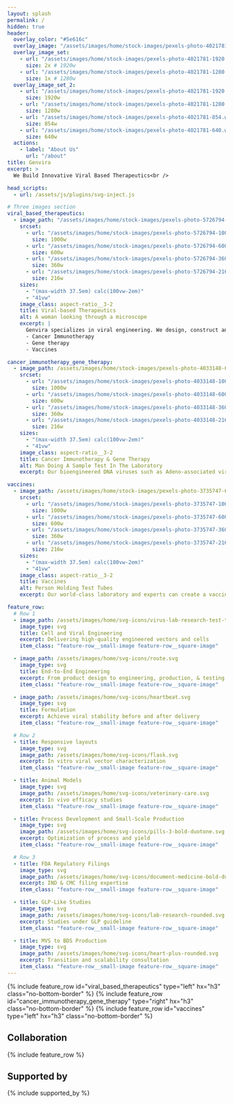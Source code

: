 ```yaml
---
layout: splash
permalink: /
hidden: true
header:
  overlay_color: "#5e616c"
  overlay_image: "/assets/images/home/stock-images/pexels-photo-4021781-1280.webp"
  overlay_image_set:
    - url: "/assets/images/home/stock-images/pexels-photo-4021781-1920.webp"
      size: 2x # 1920w
    - url: "/assets/images/home/stock-images/pexels-photo-4021781-1280.webp"
      size: 1x # 1280w
  overlay_image_set_2:
    - url: "/assets/images/home/stock-images/pexels-photo-4021781-1920.webp"
      size: 1920w
    - url: "/assets/images/home/stock-images/pexels-photo-4021781-1280.webp"
      size: 1280w
    - url: "/assets/images/home/stock-images/pexels-photo-4021781-854.webp"
      size: 854w
    - url: "/assets/images/home/stock-images/pexels-photo-4021781-640.webp"
      size: 640w
  actions:
    - label: "About Us"
      url: "/about"
title: Genvira
excerpt: >
  We Build Innovative Viral Based Therapeutics<br />

head_scripts:
  - url: /assets/js/plugins/svg-inject.js

# Three images section
viral_based_therapeutics:
  - image_path: "/assets/images/home/stock-images/pexels-photo-5726794-600.webp"
    srcset:
      - url: "/assets/images/home/stock-images/pexels-photo-5726794-1000.webp"
        size: 1000w
      - url: "/assets/images/home/stock-images/pexels-photo-5726794-600.webp"
        size: 600w
      - url: "/assets/images/home/stock-images/pexels-photo-5726794-360.webp"
        size: 360w
      - url: "/assets/images/home/stock-images/pexels-photo-5726794-216.webp"
        size: 216w
    sizes:
      - "(max-width 37.5em) calc(100vw-2em)"
      - "41vw"
    image_class: aspect-ratio__3-2
    title: Viral-based Therapeutics
    alt: A woman looking through a microscope 
    excerpt: |
      Genvira specializes in viral engineering. We design, construct and characterize customized RNA/DNA viruses which are non-pathogenic, long term stability and have low immunogenicity and high transduction efficiency. These viruses are utilized in:
      - Cancer Immunotherapy
      - Gene therapy
      - Vaccines

cancer_immunotherapy_gene_therapy:
  - image_path: /assets/images/home/stock-images/pexels-photo-4033148-600.webp
    srcset:
      - url: "/assets/images/home/stock-images/pexels-photo-4033148-1000.webp"
        size: 1000w
      - url: "/assets/images/home/stock-images/pexels-photo-4033148-600.webp"
        size: 600w
      - url: "/assets/images/home/stock-images/pexels-photo-4033148-360.webp"
        size: 360w
      - url: "/assets/images/home/stock-images/pexels-photo-4033148-216.webp"
        size: 216w
    sizes:
      - "(max-width 37.5em) calc(100vw-2em)"
      - "41vw"
    image_class: aspect-ratio__3-2
    title: Cancer Immunotherapy & Gene Therapy
    alt: Man Doing A Sample Test In The Laboratory 
    excerpt: Our bioengineered DNA viruses such as Adeno-associated viruses (AAVs) and Myxoma viruses are used to help deliver genes of interest into target mammalian cells and tissues which then generates new instructions for the cells to control the progression of diseases such as cancers, retinal disorders, etc. We also conduct a wide range of functional bioassays to screen and test the potency and immunogenicity of our bioengineered viruses.

vaccines:
  - image_path: /assets/images/home/stock-images/pexels-photo-3735747-600.webp
    srcset:
      - url: "/assets/images/home/stock-images/pexels-photo-3735747-1000.webp"
        size: 1000w
      - url: "/assets/images/home/stock-images/pexels-photo-3735747-600.webp"
        size: 600w
      - url: "/assets/images/home/stock-images/pexels-photo-3735747-360.webp"
        size: 360w
      - url: "/assets/images/home/stock-images/pexels-photo-3735747-216.webp"
        size: 216w
    sizes:
      - "(max-width 37.5em) calc(100vw-2em)"
      - "41vw"
    image_class: aspect-ratio__3-2
    title: Vaccines
    alt: Person Holding Test Tubes
    excerpt: Our world-class laboratory and experts can create a vaccine for all your research and clinical needs. For example, because our SARS CoV-2 pseudoviruses don’t replicate, they are safe and can easily be applicable in vitro and in vivo studies by researchers who don’t have BSL3 and BSL laboratories.

feature_row:
  # Row 1
  - image_path: /assets/images/home/svg-icons/virus-lab-research-test-tube.svg
    image_type: svg
    title: Cell and Viral Engineering
    excerpt: Delivering high-quality engineered vectors and cells
    item_class: "feature-row__small-image feature-row__square-image"

  - image_path: /assets/images/home/svg-icons/route.svg
    image_type: svg
    title: End-to-End Engineering
    excerpt: From product design to engineering, production, & testing
    item_class: "feature-row__small-image feature-row__square-image"

  - image_path: /assets/images/home/svg-icons/heartbeat.svg
    image_type: svg
    title: Formulation
    excerpt: Achieve viral stability before and after delivery
    item_class: "feature-row__small-image feature-row__square-image"

  # Row 2
  - title: Responsive layouts
    image_type: svg
    image_path: /assets/images/home/svg-icons/flask.svg
    excerpt: In vitro viral vector characterization
    item_class: "feature-row__small-image feature-row__square-image"

  - title: Animal Models
    image_type: svg
    image_path: /assets/images/home/svg-icons/veterinary-care.svg
    excerpt: In vivo efficacy studies
    item_class: "feature-row__small-image feature-row__square-image"

  - title: Process Development and Small-Scale Production
    image_type: svg
    image_path: /assets/images/home/svg-icons/pills-3-bold-duotone.svg
    excerpt: Optimization of process and yield
    item_class: "feature-row__small-image feature-row__square-image"

  # Row 3
  - title: FDA Regulatory Filings
    image_type: svg
    image_path: /assets/images/home/svg-icons/document-medicine-bold-duotone.svg
    excerpt: IND & CMC filing expertise
    item_class: "feature-row__small-image feature-row__square-image"

  - title: GLP-Like Studies
    image_type: svg
    image_path: /assets/images/home/svg-icons/lab-research-rounded.svg
    excerpt: Studies under GLP guideline
    item_class: "feature-row__small-image feature-row__square-image"

  - title: MVS to BDS Production
    image_type: svg
    image_path: /assets/images/home/svg-icons/heart-plus-rounded.svg
    excerpt: Transition and scalability consultation
    item_class: "feature-row__small-image feature-row__square-image"
---
```


<!-- Three images section -->
<h2 style="display: none;">What we do</h2>
{% include feature_row
  id="viral_based_therapeutics"
  type="left"
  hx="h3"
  class="no-bottom-border"
%}
{% include feature_row
  id="cancer_immunotherapy_gene_therapy"
  type="right"
  hx="h3"
  class="no-bottom-border"
%}
{% include feature_row
  id="vaccines"
  type="left"
  hx="h3"
  class="no-bottom-border"
%}
<!-- End Three images section -->

## Collaboration
{% include feature_row %}

## Supported by
{% include supported_by %}
